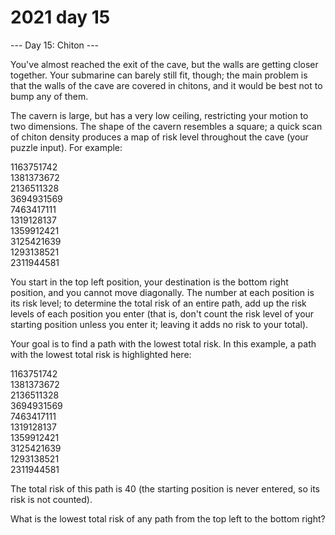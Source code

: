 # 2021 day 15

--- Day 15: Chiton ---

You've almost reached the exit of the cave, but the walls are getting closer together. Your submarine can barely still fit, though; the main problem is that the walls of the cave are covered in chitons, and it would be best not to bump any of them.



The cavern is large, but has a very low ceiling, restricting your motion to two dimensions. The shape of the cavern resembles a square; a quick scan of chiton density produces a map of risk level throughout the cave (your puzzle input). For example:



1163751742\
1381373672\
2136511328\
3694931569\
7463417111\
1319128137\
1359912421\
3125421639\
1293138521\
2311944581



You start in the top left position, your destination is the bottom right position, and you cannot move diagonally. The number at each position is its risk level; to determine the total risk of an entire path, add up the risk levels of each position you enter (that is, don't count the risk level of your starting position unless you enter it; leaving it adds no risk to your total).



Your goal is to find a path with the lowest total risk. In this example, a path with the lowest total risk is highlighted here:



1163751742\
1381373672\
2136511328\
3694931569\
7463417111\
1319128137\
1359912421\
3125421639\
1293138521\
2311944581



The total risk of this path is 40 (the starting position is never entered, so its risk is not counted).



What is the lowest total risk of any path from the top left to the bottom right?



